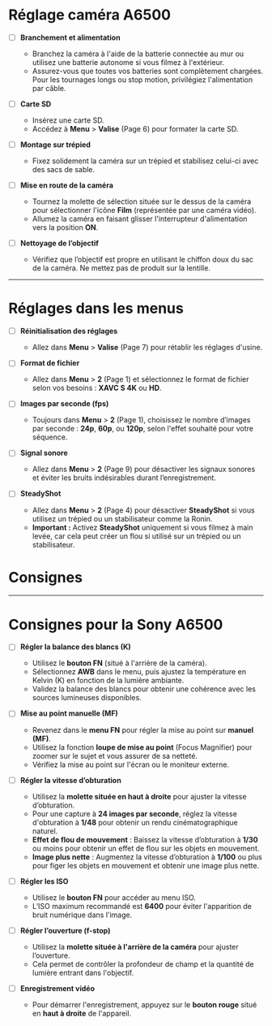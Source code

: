 
# Réglage caméra A6500

- [ ] **Branchement et alimentation**  
  - Branchez la caméra à l'aide de la batterie connectée au mur ou utilisez une batterie autonome si vous filmez à l'extérieur.
  - Assurez-vous que toutes vos batteries sont complètement chargées. Pour les tournages longs ou stop motion, privilégiez l'alimentation par câble.

- [ ] **Carte SD**  
  - Insérez une carte SD.
  - Accédez à **Menu** > **Valise** (Page 6) pour formater la carte SD.

- [ ] **Montage sur trépied**  
  - Fixez solidement la caméra sur un trépied et stabilisez celui-ci avec des sacs de sable.

- [ ] **Mise en route de la caméra**  
  - Tournez la molette de sélection située sur le dessus de la caméra pour sélectionner l'icône **Film** (représentée par une caméra vidéo).
  - Allumez la caméra en faisant glisser l'interrupteur d'alimentation vers la position **ON**.

- [ ] **Nettoyage de l’objectif**  
  - Vérifiez que l’objectif est propre en utilisant le chiffon doux du sac de la caméra. Ne mettez pas de produit sur la lentille.

---

# Réglages dans les menus

- [ ] **Réinitialisation des réglages**  
  - Allez dans **Menu** > **Valise** (Page 7) pour rétablir les réglages d'usine.

- [ ] **Format de fichier**  
  - Allez dans **Menu** > **2** (Page 1) et sélectionnez le format de fichier selon vos besoins : **XAVC S 4K** ou **HD**.

- [ ] **Images par seconde (fps)**  
  - Toujours dans **Menu** > **2** (Page 1), choisissez le nombre d’images par seconde : **24p**, **60p**, ou **120p**, selon l'effet souhaité pour votre séquence.

- [ ] **Signal sonore**  
  - Allez dans **Menu** > **2** (Page 9) pour désactiver les signaux sonores et éviter les bruits indésirables durant l’enregistrement.

- [ ] **SteadyShot**  
  - Allez dans **Menu** > **2** (Page 4) pour désactiver **SteadyShot** si vous utilisez un trépied ou un stabilisateur comme la Ronin.  
  - **Important :** Activez **SteadyShot** uniquement si vous filmez à main levée, car cela peut créer un flou si utilisé sur un trépied ou un stabilisateur.


# Consignes 




---

# Consignes pour la Sony A6500

- [ ] **Régler la balance des blancs (K)**  
  - Utilisez le **bouton FN** (situé à l'arrière de la caméra).
  - Sélectionnez **AWB** dans le menu, puis ajustez la température en Kelvin (K) en fonction de la lumière ambiante.
  - Validez la balance des blancs pour obtenir une cohérence avec les sources lumineuses disponibles.

- [ ] **Mise au point manuelle (MF)**  
  - Revenez dans le **menu FN** pour régler la mise au point sur **manuel (MF)**.
  - Utilisez la fonction **loupe de mise au point** (Focus Magnifier) pour zoomer sur le sujet et vous assurer de sa netteté.
  - Vérifiez la mise au point sur l'écran ou le moniteur externe.

- [ ] **Régler la vitesse d’obturation**  
  - Utilisez la **molette située en haut à droite** pour ajuster la vitesse d’obturation.
  - Pour une capture à **24 images par seconde**, réglez la vitesse d'obturation à **1/48** pour obtenir un rendu cinématographique naturel.
  - **Effet de flou de mouvement** : Baissez la vitesse d’obturation à **1/30** ou moins pour obtenir un effet de flou sur les objets en mouvement.
  - **Image plus nette** : Augmentez la vitesse d’obturation à **1/100** ou plus pour figer les objets en mouvement et obtenir une image plus nette.

- [ ] **Régler les ISO**  
  - Utilisez le **bouton FN** pour accéder au menu ISO.
  - L’ISO maximum recommandé est **6400** pour éviter l'apparition de bruit numérique dans l'image.

- [ ] **Régler l’ouverture (f-stop)**  
  - Utilisez la **molette située à l'arrière de la caméra** pour ajuster l’ouverture.
  - Cela permet de contrôler la profondeur de champ et la quantité de lumière entrant dans l'objectif.

- [ ] **Enregistrement vidéo**  
  - Pour démarrer l'enregistrement, appuyez sur le **bouton rouge** situé en **haut à droite** de l'appareil.


